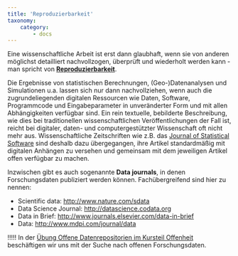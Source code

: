 ```yaml
---
title: 'Reproduzierbarkeit'
taxonomy:
    category:
        - docs
---
```


Eine wissenschaftliche Arbeit ist erst dann glaubhaft, wenn sie von anderen möglichst detailliert nachvollzogen, überprüft und wiederholt werden kann - man spricht von [**Reproduzierbarkeit**](https://de.wikipedia.org/wiki/Reproduzierbarkeit).

Die Ergebnisse von statistischen Berechnungen, (Geo-)Datenanalysen und Simulationen u.a. lassen sich nur dann nachvollziehen, wenn auch die zugrundeliegenden digitalen Ressourcen wie Daten, Software, Programmcode und Eingabeparameter in unveränderter Form und mit allen Abhängigkeiten verfügbar sind. Ein rein textuelle, bebilderte Beschreibung, wie dies bei traditionellen wissenschaftlichen Veröffentlichungen der Fall ist, reicht bei digitaler, daten- und computergestützter Wissenschaft oft nicht mehr aus. Wissenschaftliche Zeitschriften wie z.B. das [Journal of Statistical Software](https://www.jstatsoft.org) sind deshalb dazu übergegangen, ihre Artikel standardmäßig mit digitalen Anhängen zu versehen und gemeinsam mit dem jeweiligen Artikel offen verfügbar zu machen.

Inzwischen gibt es auch sogenannte **Data journals**, in denen Forschungsdaten publiziert werden können. Fachübergreifend sind hier zu nennen:

* Scientific data: http://www.nature.com/sdata
* Data Science Journal: http://datascience.codata.org
* Data in Brief: http://www.journals.elsevier.com/data-in-brief
* Data: http://www.mdpi.com/journal/data

!!!!! In der [Übung Offene Datenrepositorien im Kursteil Offenheit](/openx/uebung) beschäftigen wir uns mit der Suche nach offenen Forschungsdaten. 
